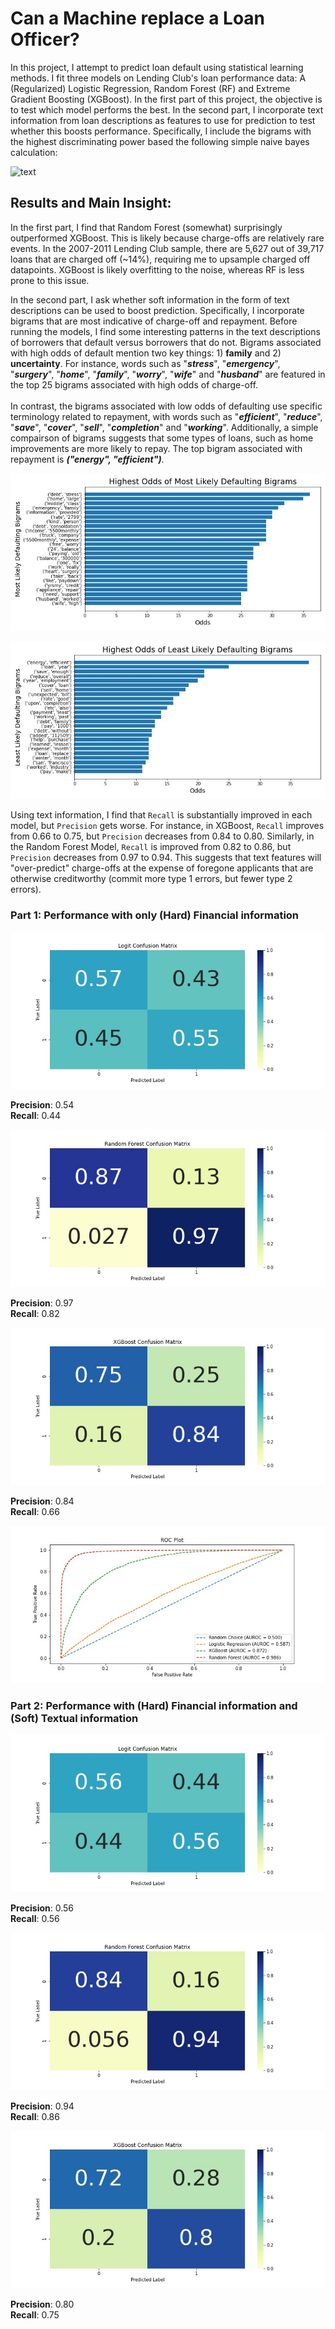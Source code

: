 # Can a Machine replace a Loan Officer?

In this project, I attempt to predict loan default using statistical learning methods. I fit three models on Lending Club's loan performance data: A (Regularized) Logistic Regression, Random Forest (RF) and Extreme Gradient Boosting (XGBoost). In the first part of this project, the objective is to test which model performs the best. In the second part, I incorporate text information from loan descriptions as features to use for prediction to test whether this boosts performance. Specifically, I include the bigrams with the highest discriminating power based the following simple naive bayes calculation:   

![text](https://latex.codecogs.com/svg.latex?\frac{P(bigram|defaulted)}{P(bigram|repaid)}) 

## Results and Main Insight:

In the first part, I find that Random Forest (somewhat) surprisingly outperformed XGBoost. This is likely because charge-offs are relatively rare events. In the 2007-2011 Lending Club sample, there are 5,627 out of 39,717 loans that are charged off (~14%), requiring me to upsample charged off datapoints. XGBoost is likely overfitting to the noise, whereas RF is less prone to this issue. 

In the second part, I ask whether soft information in the form of text descriptions can be used to boost prediction. Specifically, I incorporate bigrams that are most indicative of charge-off and repayment. Before running the models, I find some interesting patterns in the text descriptions of borrowers that default versus borrowers that do not. Bigrams associated with high odds of default mention two key things: 1) <b>family</b> and 2) <b>uncertainty</b>. For instance, words such as "<i><b>stress</b></i>", "<i><b>emergency</b></i>", "<i><b>surgery</b></i>", "<i><b>home</b></i>", "<i><b>family</b></i>", "<i><b>worry</b></i>", "<i><b>wife</b></i>" and "<i><b>husband</b></i>" are featured in the top 25 bigrams associated with high odds of charge-off. <br> <br> In contrast, the bigrams associated with low odds of defaulting use specific terminology related to repayment, with words such as "<i><b>efficient</b></i>", "<i><b>reduce</b></i>", "<i><b>save</b></i>", "<i><b>cover</b></i>", "<i><b>sell</b></i>", "<i><b>completion</b></i>" and "<i><b>working</b></i>". Additionally, a simple compairson of bigrams suggests that some types of loans, such as  home improvements are more likely to repay. The top bigram associated with repayment is <b><i>("energy", "efficient")</b></i>. 

![default_bigrams](https://github.com/daniel-d-wu/Online-Loan-Default-Prediction/blob/main/figures/chgoff_bigrams2.jpg)

![paid_bigrams](https://github.com/daniel-d-wu/Online-Loan-Default-Prediction/blob/main/figures/paid_bigrams2.jpg)

Using text information, I find that ``Recall`` is substantially improved in each model, but ``Precision`` gets worse. For instance, in XGBoost, ``Recall`` improves from 0.66 to 0.75, but ``Precision`` decreases from 0.84 to 0.80. Similarly, in the Random Forest Model, ``Recall`` is improved from  0.82 to 0.86, but ``Precision`` decreases from 0.97 to 0.94. This suggests that text features will "over-predict" charge-offs at the expense of foregone applicants that are otherwise creditworthy (commit more type 1 errors, but fewer type 2 errors).
 
 ### Part 1: Performance with only (Hard) Financial information
  
![logit_1](https://github.com/daniel-d-wu/Online-Loan-Default-Prediction/blob/main/figures/Logit_Confusion_Matrix_notext.jpg)
  
<b>Precision</b>:  0.54 <br>
<b>Recall</b>:  0.44 <br>
  
![rf_1](https://github.com/daniel-d-wu/Online-Loan-Default-Prediction/blob/main/figures/Random_Forest_Confusion_Matrix_notext.jpg)

<b>Precision</b>:  0.97 <br>
<b>Recall</b>:  0.82 <br>

![xgb_1](https://github.com/daniel-d-wu/Online-Loan-Default-Prediction/blob/main/figures/XGBoost_Confusion_Matrix_notext.jpg)

<b>Precision</b>:  0.84 <br>
<b>Recall</b>:  0.66 <br>
  
![roc](https://github.com/daniel-d-wu/Online-Loan-Default-Prediction/blob/main/figures/ROC_curve_notext.jpg)
  
### Part 2: Performance with (Hard) Financial information and (Soft) Textual information
  
![logit_2](https://github.com/daniel-d-wu/Online-Loan-Default-Prediction/blob/main/figures/Logit_Confusion_Matrix_text.jpg)
  
<b>Precision</b>:  0.56 <br>
<b>Recall</b>:  0.56 <br>
  
![rf_2](https://github.com/daniel-d-wu/Online-Loan-Default-Prediction/blob/main/figures/Random_Forest_Confusion_Matrix_text.jpg)

<b>Precision</b>:  0.94 <br>
<b>Recall</b>:  0.86 <br>

![xgb_2](https://github.com/daniel-d-wu/Online-Loan-Default-Prediction/blob/main/figures/XGBoost_Confusion_Matrix_text.jpg)

<b>Precision</b>:  0.80 <br>
<b>Recall</b>:  0.75 <br> 
  
  
  
  

  
  
  
